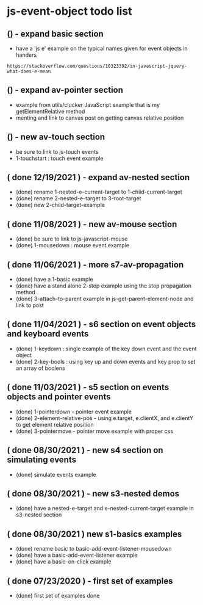 # js-event-object todo list

## () - expand basic section
* have a 'js e' example on the typical names given for event objects in handers
```
https://stackoverflow.com/questions/10323392/in-javascript-jquery-what-does-e-mean
```

## () - expand av-pointer section
* example from utils/clucker JavaScript example that is my getElementRelative method
* menting and link to canvas post on getting canvas relative position

## () - new av-touch section
* be sure to link to js-touch events
* 1-touchstart : touch event example

## ( done 12/19/2021 ) - expand av-nested section
* (done) rename 1-nested-e-current-target to 1-child-current-target
* (done) rename 2-nested-e-target to 3-root-target
* (done) new 2-child-target-example

## ( done 11/08/2021 ) - new av-mouse section
* (done) be sure to link to js-javascript-mouse
* (done) 1-mousedown : mouse event example

## ( done 11/06/2021 ) - more s7-av-propagation
* (done) have a 1-basic example
* (done) have a stand alone 2-stop example using the stop propagation method
* (done) 3-attach-to-parent example in js-get-parent-element-node and link to post

## ( done 11/04/2021 ) - s6 section on event objects and keyboard events
* (done) 1-keydown : single example of the key down event and the event object
* (done) 2-key-bools : using key up and down events and key prop to set an array of boolens

## ( done 11/03/2021 ) - s5 section on events objects and pointer events
* (done) 1-pointerdown - pointer event example
* (done) 2-element-relative-pos - using e.target, e.clientX, and e.clientY to get element relative position
* (done) 3-pointermove - pointer move example with proper css

## ( done 08/30/2021 ) - new s4 section on simulating events
* (done) simulate events example

## ( done 08/30/2021 ) - new s3-nested demos
* (done) have a nested-e-target and e-nested-current-target example in s3-nested section

## ( done 08/30/2021 ) new s1-basics examples
* (done) rename basic to basic-add-event-listener-mousedown
* (done) have a basic-add-event-listener example
* (done) have a basic-on-click example

## ( done 07/23/2020 ) - first set of examples
* (done) first set of examples done